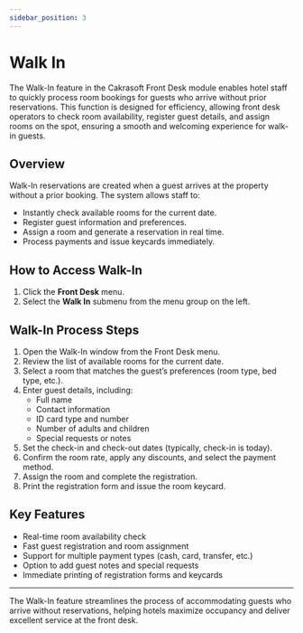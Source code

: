 ```yaml
---
sidebar_position: 3
---
```


# Walk In

The Walk-In feature in the Cakrasoft Front Desk module enables hotel staff to quickly process room bookings for guests who arrive without prior reservations. This function is designed for efficiency, allowing front desk operators to check room availability, register guest details, and assign rooms on the spot, ensuring a smooth and welcoming experience for walk-in guests.

## Overview

Walk-In reservations are created when a guest arrives at the property without a prior booking. The system allows staff to:
- Instantly check available rooms for the current date.
- Register guest information and preferences.
- Assign a room and generate a reservation in real time.
- Process payments and issue keycards immediately.

## How to Access Walk-In

1. Click the **Front Desk** menu.
2. Select the **Walk In** submenu from the menu group on the left.

## Walk-In Process Steps

1. Open the Walk-In window from the Front Desk menu.
2. Review the list of available rooms for the current date.
3. Select a room that matches the guest’s preferences (room type, bed type, etc.).
4. Enter guest details, including:
   - Full name
   - Contact information
   - ID card type and number
   - Number of adults and children
   - Special requests or notes
5. Set the check-in and check-out dates (typically, check-in is today).
6. Confirm the room rate, apply any discounts, and select the payment method.
7. Assign the room and complete the registration.
8. Print the registration form and issue the room keycard.

## Key Features

- Real-time room availability check
- Fast guest registration and room assignment
- Support for multiple payment types (cash, card, transfer, etc.)
- Option to add guest notes and special requests
- Immediate printing of registration forms and keycards

---

The Walk-In feature streamlines the process of accommodating guests who arrive without reservations, helping hotels maximize occupancy and deliver excellent service at the front desk.